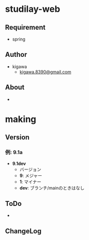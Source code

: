 # studilay-web

## Requirement

* spring


## Author

* kigawa
  * kigawa.8390@gmail.com

## About

* 


# making

## Version

### 例: 9.1a

* **9.1dev**
  * バージョン
  * **9**: メジャー
  * **1**: マイナー
  * **dev**: ブランチ/mainのときはなし

## ToDo

* 

## ChangeLog
